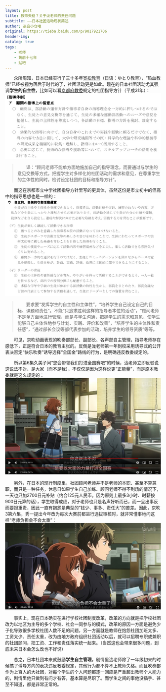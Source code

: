 ```yaml
---
layout: post
title: 教师失格？关于泷老师的责任问题
subtitle: ——日本社团活动现状简述
author: 圣音小仓唯
original: https://tieba.baidu.com/p/9017921706
header-img: 
catalog: true
tags:
    - 老师
    - 黄前十七年
    - 贴吧
---
```

&emsp;&emsp;众所周知，日本已经实行了三十多年[宽松教育](https://zh.wikipedia.org/zh-cn/%E5%AF%AC%E8%A3%95%E6%95%99%E8%82%B2)（日语：ゆとり教育），“热血教师”已经被视为落后于时代的了，社团活动更是如此。现在的日本社团活动尤其强调**学生的自主性**，比如可以看[京都府教委](https://www.kyoto-be.ne.jp/kyoto-be/)规定的社团指导方针（平成31年）：
![](/images/关于泷老师的责任问题/1.jpg)

>&emsp;&emsp;译：“顾问老师不能单方面地施加自己的指导理念，而要通过与学生的意见交换等方式，把握学生对多样化的社团活动的需求和意见，在尊重学生的主体性的同时，检讨设定社团的目标和指导方针”。

&emsp;&emsp;而这在京都市立中学社团指导方针里写的更具体，虽然这份是市立初中的但高中的指导思想也是一样的：
![](/images/关于泷老师的责任问题/2.jpg)

>&emsp;&emsp;要求要“发挥学生的自主性和主体性”，“培养学生自己设定自己的目标、课题和责任”。不能“只追求胜利这样的指导者本位的活动”，“顾问老师不是单方面地进行管理，而是与学生沟通，把握学生的需求和意见，使学生能够自己主体性地参与计划、实践、评价和改善”，“培养学生的主体性和责任感”，“通过部长会议等部代表参加的活动，培养学生的领导资质”等等。

&emsp;&emsp;可见，京吹动画表现的吹奏部部长、副部长、各声部自主管理，指导老师存在感低下，正是符合日本的教育主张的。反倒是泷老师第一年到校采用诱导式的公开表决否定“快乐吹奏”诱导选择“全国金”路线的行为，是明确违反教委规定的。

&emsp;&emsp;所以第6集久美子问“您会带领我们打进全国赛吧”的时候，泷老师立即反驳说这说法不对、是大家（而不是我），不仅仅是因为这样说更“正能量”，而是原本教委就是这么规定的：
![](/images/关于泷老师的责任问题/3.jpg)

&emsp;&emsp;另外，在日本的现行制度里，社团顾问老师并不是老师的本职、甚至不算兼职，而只是一种任务，休息日如果学生自己加练、顾问老师不得不到场的情况下，一天也只加2700日元补贴（约合125元人民币。因为原则上最多3小时、时薪按900日元算的话），学生取得成绩，对于老师也只是名声好听而已，而一旦出事反而要担重责，因此一直有抱怨是典型的“钱少、事多、责任大”的苦差。因此，京吹3第六集，秀一提出今年改为每次大赛前都进行选拔审核时，就非常懂事地问这样“老师负担会不会太重”：
![](/images/关于泷老师的责任问题/4.jpg)

&emsp;&emsp;事实上，现在日本确实在进行学校社团制度改革，改革的方向就是把学校社团改为以地区为主导的多个学校、社会一同参与的模式，改革的原因一方面是避免少子化导致很多学校社团人数不足的问题，另一方面就是教师在抱怨社团加班太多、工资太少、责任太重，改为由地方政府组织社团活动以后，就可以招聘专职或兼职的社团顾问，把工资、工作和责任落实统一起来。（当然这也会带来很多问题，到底未来日本会怎么改也不好说）

&emsp;&emsp;总之，日本社团本来就鼓励**学生自主管理**，剧情里泷老师除了一年级初来的时候搞了诱导方向的表决违反教委规定，其他行为都不算不上教师失格。而且吹奏部作为上百人的大社团，对每个学生的个人问题都逐一回应是严重超出教师个人能力的，剧情里他只做到有问才有答，基本算是尽职了。而学生之间的事他没插手、甚至不知道，都是非常正常的。